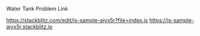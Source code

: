 Water Tank Problem Link

https://stackblitz.com/edit/js-sample-ajyx5r?file=index.js
https://js-sample-ajyx5r.stackblitz.io
